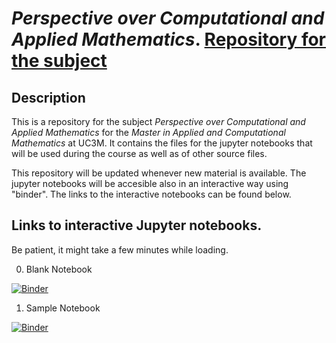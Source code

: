 # _Perspective over Computational and Applied Mathematics_. [Repository for the subject](https://github.com/jmppardo/Perspectivas)

## Description 

This is a repository for the subject _Perspective over Computational and Applied Mathematics_ for the _Master in Applied and Computational Mathematics_ at UC3M. It contains the files for the jupyter notebooks that will be used during the course as well as of other source files.

This repository will be updated whenever new material is available. The jupyter notebooks will be accesible also in an interactive way using "binder". The links to the interactive notebooks can be found below.

## Links to interactive Jupyter notebooks.

Be patient, it might take a few minutes while loading.

0. Blank Notebook

[![Binder](https://mybinder.org/badge_logo.svg)](https://mybinder.org/v2/gh/jmppardo/Perspectivas/HEAD?filepath=Blank_Notebook.ipynb)

1. Sample Notebook

[![Binder](https://mybinder.org/badge_logo.svg)](https://mybinder.org/v2/gh/jmppardo/Perspectivas/HEAD?filepath=Sample_notebook.ipynb)
